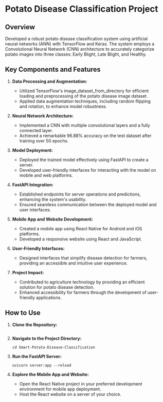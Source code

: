 # Potato Disease Classification Project

## Overview
Developed a robust potato disease classification system using artificial neural networks (ANN) with TensorFlow and Keras. The system employs a Convolutional Neural Network (CNN) architecture to accurately categorize potato images into three classes: Early Blight, Late Blight, and Healthy.

## Key Components and Features

1. **Data Processing and Augmentation:**
   - Utilized TensorFlow's image_dataset_from_directory for efficient loading and preprocessing of the potato disease image dataset.
   - Applied data augmentation techniques, including random flipping and rotation, to enhance model robustness.

2. **Neural Network Architecture:**
   - Implemented a CNN with multiple convolutional layers and a fully connected layer.
   - Achieved a remarkable 96.88% accuracy on the test dataset after training over 50 epochs.

3. **Model Deployment:**
   - Deployed the trained model effectively using FastAPI to create a server.
   - Developed user-friendly interfaces for interacting with the model on mobile and web platforms.

4. **FastAPI Integration:**
   - Established endpoints for server operations and predictions, enhancing the system's usability.
   - Ensured seamless communication between the deployed model and user interfaces.

5. **Mobile App and Website Development:**
   - Created a mobile app using React Native for Android and iOS platforms.
   - Developed a responsive website using React and JavaScript.

6. **User-Friendly Interfaces:**
   - Designed interfaces that simplify disease detection for farmers, providing an accessible and intuitive user experience.

7. **Project Impact:**
   - Contributed to agriculture technology by providing an efficient solution for potato disease detection.
   - Enhanced accessibility for farmers through the development of user-friendly applications.

## How to Use

1. **Clone the Repository:**
   ```git clone https://github.com/SahilGunjal/Smart-Potato-Disease-Classification.git
   ```

2. **Navigate to the Project Directory:**
   ```
   cd Smart-Potato-Disease-Classification
   ```

3. **Run the FastAPI Server:**
   ```
   uvicorn server:app --reload
   ```

4. **Explore the Mobile App and Website:**
   - Open the React Native project in your preferred development environment for mobile app deployment.
   - Host the React website on a server of your choice.

